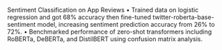 Sentiment Classification on App Reviews
•	Trained data on logistic regression and got 68% accuracy then fine-tuned twitter-roberta-base-sentiment model, increasing sentiment prediction accuracy from 26% to 72%.
•	Benchmarked performance of zero-shot transformers including RoBERTa, DeBERTa, and DistilBERT using confusion matrix analysis.
